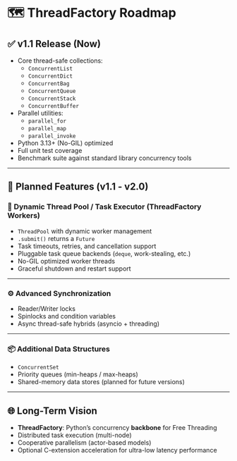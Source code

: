 # 🗺️ ThreadFactory Roadmap

## ✅ v1.1 Release (Now)
- Core thread-safe collections:
  - `ConcurrentList`
  - `ConcurrentDict`
  - `ConcurrentBag`
  - `ConcurrentQueue`
  - `ConcurrentStack`
  - `ConcurrentBuffer`
- Parallel utilities:
  - `parallel_for`
  - `parallel_map`
  - `parallel_invoke`
- Python 3.13+ (No-GIL) optimized
- Full unit test coverage
- Benchmark suite against standard library concurrency tools

---

## 🔨 Planned Features (v1.1 - v2.0)

### 🚀 Dynamic Thread Pool / Task Executor (ThreadFactory Workers)
- `ThreadPool` with dynamic worker management
- `.submit()` returns a `Future`
- Task timeouts, retries, and cancellation support
- Pluggable task queue backends (`deque`, work-stealing, etc.)
- No-GIL optimized worker threads
- Graceful shutdown and restart support

---

### ⚙️ Advanced Synchronization
- Reader/Writer locks
- Spinlocks and condition variables
- Async thread-safe hybrids (asyncio + threading)

---

### 📦 Additional Data Structures
- `ConcurrentSet`
- Priority queues (min-heaps / max-heaps)
- Shared-memory data stores (planned for future versions)

---

## 🌐 Long-Term Vision
- **ThreadFactory**: Python’s concurrency **backbone** for Free Threading
- Distributed task execution (multi-node)
- Cooperative parallelism (actor-based models)
- Optional C-extension acceleration for ultra-low latency performance

